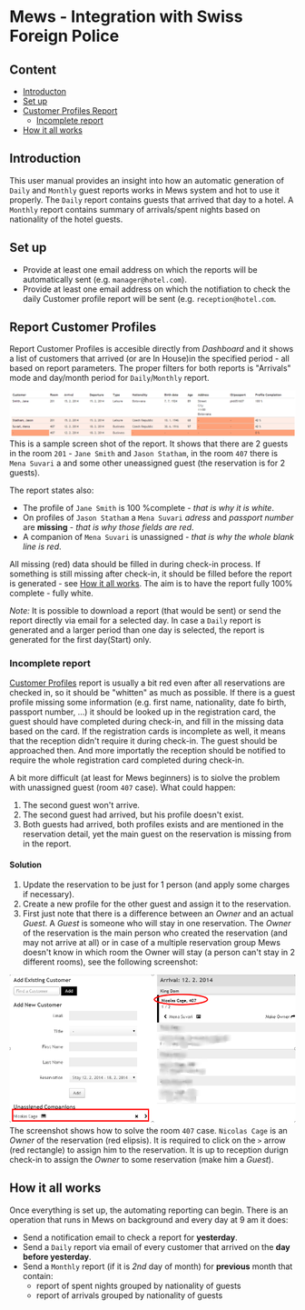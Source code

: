 # Mews - Integration with Swiss Foreign Police

## Content

- [Introducton](#introduction)
- [Set up](#set-up)
- [Customer Profiles Report](#report-customer-profiles)
   - [Incomplete report](#incomplete-reports)
- [How it all works](#how-all-works)

<a name="introduction"></a>
## Introduction

This user manual provides an insight into how an automatic generation of `Daily` and `Monthly` guest reports works in Mews system and hot to use it properly. The `Daily` report contains guests that arrived that day to a hotel. A `Monthly` report contains summary of arrivals/spent nights based on nationality of the hotel guests. 

<a name="set-up"></a>
## Set up

- Provide at least one email address on which the reports will be automatically sent (e.g. `manager@hotel.com`).
- Provide at least one email address on which the notifiation to check the daily Customer profile report will be sent (e.g. `reception@hotel.com`.

<a name="report-customer-profiles"></a>
## Report Customer Profiles
Report Customer Profiles is accesible directly from *Dashboard* and it shows a list of customers that arrived (or are In House)in the specified period - all based on report parameters. The proper filters for both reports is "Arrivals" mode and day/month period for `Daily`/`Monthly` report.

![Report Customer Profiles](../Images/Report.png)
This is a sample screen shot of the report. It shows that there are 2 guests in the room `201` - `Jane Smith` and `Jason Statham`, in the room `407` there is `Mena Suvari` a and some other uneassigned guest (the reservation is for 2 guests). 

The report states also:

- The profile of `Jane Smith` is 100 %complete - *that is why it is white*.
- On profiles of `Jason Statham` a `Mena Suvari` *adress* and *passport number* are **missing** - *that is why those fields are red*.
- A companion of `Mena Suvari` is unassigned - *that is why the whole blank line is red*.

All missing (red) data should be filled in during check-in process. If something is still missing after check-in, it should be filled before the report is generated - see [How it all works](#how-all-works). The aim is to have the report fully 100% complete - fully white.

*Note:* It is possible to download a report (that would be sent) or send the report directly via email for a selected day. In case a `Daily` report is generated and a larger period than one day is selected, the report is generated for the first day(Start) only.

<a name="incomplete-reports"></a>
### Incomplete report

[Customer Profiles](#report-customer-profiles) report is usually a bit red even after all reservations are checked in, so it should be "whitten" as much as possible. If there is a guest profile missing some information (e.g. first name, nationality, date fo birth, passport number, ...) it should be looked up in the registration card, the guest should have completed during check-in, and fill in the missing data based on the card. If the registration cards is incomplete as well, it means that the reception didn't require it during check-in. The guest should be approached then. And more importatly the reception should be notified to require the whole registration card completed during check-in.

A bit more difficult (at least for Mews beginners) is to siolve the problem with unassigned guest (room `407` case). What could happen:

1. The second guest won't arrive.
2. The second guest had arrived, but his profile doesn't exist.
4. Both guests had arrived, both profiles exists and are mentioned in the reservation detail, yet the main guest on the reservation is missing from in the report.

#### Solution

1. Update the reservation to be just for 1 person (and apply some charges if necessary).
2. Create a new profile for the other guest and assign it to the reservation.
3. First just note that there is a difference between an *Owner* and an actual *Guest*. A *Guest* is someone who will stay in one reservation. The *Owner* of the reservation is the main person who created the reservation (and may not arrive at all) or in case of a multiple reservation group Mews doesn't know in which room the Owner will stay (a person can't stay in 2 different rooms), see the following screenshot:

![Group Modul](../Images/GroupModule.png)
The screenshot shows how to solve the room `407` case. `Nicolas Cage` is an *Owner* of the reservation (red elipsis). It is required to click on the `>` arrow (red rectangle) to assign him to the reservation. It is up to reception durign check-in to assign the *Owner* to some reservation (make him a *Guest*).

<a name="how-all-works"></a>
## How it all works

Once everything is set up, the automating reporting can begin. There is an operation that runs in Mews on background and every day at 9 am it does:

- Send a notification email to check a report for **yesterday**.
- Send a `Daily` report via email of every customer that arrived on the **day before yesterday**.
- Send a `Monthly` report (if it is *2nd* day of month) for **previous** month that contain:
	- report of spent nights grouped by nationality of guests
	- report of arrivals grouped by nationality of guests